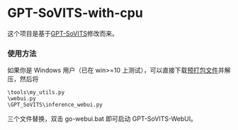 # GPT-SoVITS-with-cpu
这个项目是基于[GPT-SoVITS](https://github.com/RVC-Boss/GPT-SoVITS)修改而来。

### 使用方法
如果你是 Windows 用户（已在 win>=10 上测试），可以直接下载[预打包文件](https://huggingface.co/lj1995/GPT-SoVITS-windows-package/resolve/main/GPT-SoVITS-beta.7z?download=true)并解压，然后将
```
\tools\my_utils.py
\webui.py
\GPT_SoVITS\inference_webui.py
```
三个文件替换，双击 go-webui.bat 即可启动 GPT-SoVITS-WebUI。

